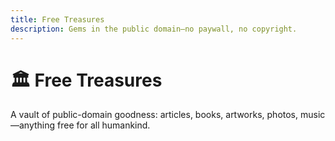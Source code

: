 ```yaml
---
title: Free Treasures
description: Gems in the public domain—no paywall, no copyright.
---
```


# 🏛️ Free Treasures

A vault of public-domain goodness: articles, books, artworks, photos, music—anything free for all humankind.
